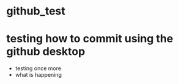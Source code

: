 # github_test
# testing how to commit using the github desktop
- testing once more
- what is happening